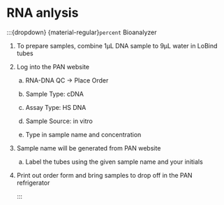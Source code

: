 # RNA anlysis

:::{dropdown} {material-regular}`percent` Bioanalyzer

1. To prepare samples, combine 1µL DNA sample to 9µL water in LoBind tubes

2. Log into the PAN website 

   ​	a.	RNA-DNA QC → Place Order

   ​	b.	Sample Type: cDNA

   ​	c.	Assay Type: HS DNA

   ​	d.	Sample Source: in vitro

   ​	e.	Type in sample name and concentration

3. Sample name will be generated from PAN website

   ​	a.	Label the tubes using the given sample name and your initials

4. Print out order form and bring samples to drop off in the PAN refrigerator

   :::

